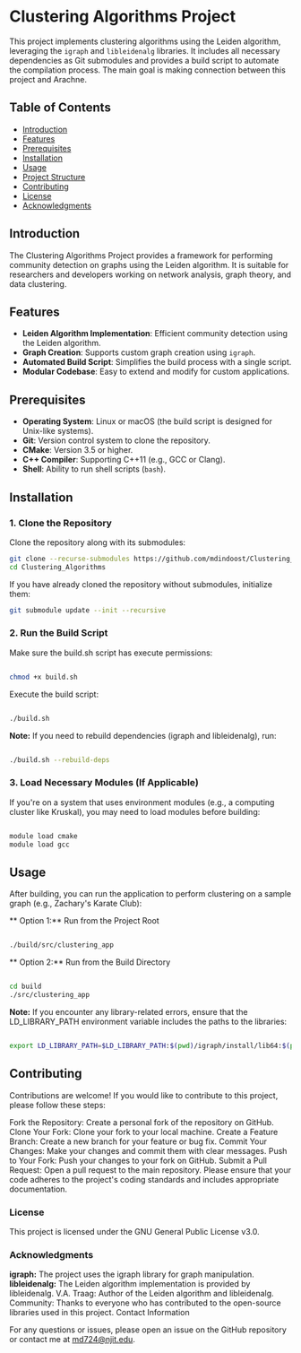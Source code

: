 # Clustering Algorithms Project

This project implements clustering algorithms using the Leiden algorithm, leveraging the `igraph` and `libleidenalg` libraries. It includes all necessary dependencies as Git submodules and provides a build script to automate the compilation process. The main goal is making connection between this project and Arachne.

## Table of Contents

- [Introduction](#introduction)
- [Features](#features)
- [Prerequisites](#prerequisites)
- [Installation](#installation)
- [Usage](#usage)
- [Project Structure](#project-structure)
- [Contributing](#contributing)
- [License](#license)
- [Acknowledgments](#acknowledgments)

## Introduction

The Clustering Algorithms Project provides a framework for performing community detection on graphs using the Leiden algorithm. It is suitable for researchers and developers working on network analysis, graph theory, and data clustering.

## Features

- **Leiden Algorithm Implementation**: Efficient community detection using the Leiden algorithm.
- **Graph Creation**: Supports custom graph creation using `igraph`.
- **Automated Build Script**: Simplifies the build process with a single script.
- **Modular Codebase**: Easy to extend and modify for custom applications.

## Prerequisites

- **Operating System**: Linux or macOS (the build script is designed for Unix-like systems).
- **Git**: Version control system to clone the repository.
- **CMake**: Version 3.5 or higher.
- **C++ Compiler**: Supporting C++11 (e.g., GCC or Clang).
- **Shell**: Ability to run shell scripts (`bash`).

## Installation

### 1. Clone the Repository

Clone the repository along with its submodules:

```bash
git clone --recurse-submodules https://github.com/mdindoost/Clustering_Algorithms.git
cd Clustering_Algorithms
```
If you have already cloned the repository without submodules, initialize them:
```bash
git submodule update --init --recursive
```

### 2. Run the Build Script
Make sure the build.sh script has execute permissions:

```bash

chmod +x build.sh
```

Execute the build script:
```bash

./build.sh
```

**Note:** If you need to rebuild dependencies (igraph and libleidenalg), run:

```bash

./build.sh --rebuild-deps
```
### 3. Load Necessary Modules (If Applicable)
If you're on a system that uses environment modules (e.g., a computing cluster like Kruskal), you may need to load modules before building:

```bash

module load cmake
module load gcc
```
## Usage
After building, you can run the application to perform clustering on a sample graph (e.g., Zachary's Karate Club):

** Option 1:** Run from the Project Root
```bash

./build/src/clustering_app
```
** Option 2:** Run from the Build Directory
```bash

cd build
./src/clustering_app
```
**Note:** If you encounter any library-related errors, ensure that the LD_LIBRARY_PATH environment variable includes the paths to the libraries:

```bash

export LD_LIBRARY_PATH=$LD_LIBRARY_PATH:$(pwd)/igraph/install/lib64:$(pwd)/libleidenalg/install/lib
```

## Contributing
Contributions are welcome! If you would like to contribute to this project, please follow these steps:

Fork the Repository: Create a personal fork of the repository on GitHub.
Clone Your Fork: Clone your fork to your local machine.
Create a Feature Branch: Create a new branch for your feature or bug fix.
Commit Your Changes: Make your changes and commit them with clear messages.
Push to Your Fork: Push your changes to your fork on GitHub.
Submit a Pull Request: Open a pull request to the main repository.
Please ensure that your code adheres to the project's coding standards and includes appropriate documentation.

### License
This project is licensed under the GNU General Public License v3.0.

### Acknowledgments
**igraph:** The project uses the igraph library for graph manipulation.
**libleidenalg:** The Leiden algorithm implementation is provided by libleidenalg.
V.A. Traag: Author of the Leiden algorithm and libleidenalg.
Community: Thanks to everyone who has contributed to the open-source libraries used in this project.
Contact Information

For any questions or issues, please open an issue on the GitHub repository or contact me at md724@njit.edu.


